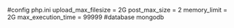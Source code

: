 #config
php.ini
upload_max_filesize = 2G
post_max_size = 2
memory_limit = 2G
max_execution_time = 99999
#database
mongodb
